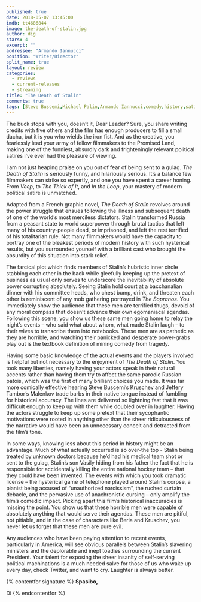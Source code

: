 ```yaml
---
published: true
date: 2018-05-07 13:45:00
imdb: tt4686844
image: the-death-of-stalin.jpg
author: dig
stars: 4
excerpt: ""
addressee: "Armando Iannucci"
position: "Writer/Director"
split_name: true
layout: review
categories: 
  - reviews
  - current-releases
  - streaming
title: "The Death of Stalin"
comments: true
tags: [Steve Buscemi,Michael Palin,Armando Iannucci,comedy,history,satire,black comedy]
---
```

The buck stops with you, doesn’t it, Dear Leader? Sure, you share writing credits with five others and the film has enough producers to fill a small dacha, but it is you who wields the iron fist. And as the creative, you fearlessly lead your army of fellow filmmakers to the Promised Land, making one of the funniest, absurdly dark and frighteningly relevant political satires I’ve ever had the pleasure of viewing.

I am not just heaping praise on you out of fear of being sent to a gulag. _The Death of Stalin_ is seriously funny, and hilariously serious. It’s a balance few filmmakers can strike so expertly, and one you have spent a career honing. From _Veep_, to _The Thick of It_, and _In the Loop_, your mastery of modern political satire is unmatched.

Adapted from a French graphic novel, _The Death of Stalin_ revolves around the power struggle that ensues following the illness and subsequent death of one of the world’s most merciless dictators. Stalin transformed Russia from a peasant state to world superpower through brutal tactics that left many of his country-people dead, or imprisoned, and left the rest terrified of his totalitarian rule. Not many filmmakers would have the capacity to portray one of the bleakest periods of modern history with such hysterical results, but you surrounded yourself with a brilliant cast who brought the absurdity of this situation into stark relief.

The farcical plot which finds members of Stalin’s hubristic inner circle stabbing each other in the back while gleefully keeping up the pretext of business as usual only serves to underscore the inevitability of absolute power corrupting absolutely. Seeing Stalin hold court at a bacchanalian dinner with his committee heads, who chest bump, drink, and threaten each other is reminiscent of any mob gathering portrayed in _The Sopranos_. You immediately show the audience that these men are terrified thugs, devoid of any moral compass that doesn’t advance their own egomaniacal agendas. Following this scene, you show us these same men going home to relay the night’s events – who said what about whom, what made Stalin laugh – to their wives to transcribe them into notebooks. These men are as pathetic as they are horrible, and watching their panicked and desperate power-grabs play out is the textbook definition of mining comedy from tragedy.

Having some basic knowledge of the actual events and the players involved is helpful but not necessary to the enjoyment of _The Death of Stalin_. You took many liberties, namely having your actors speak in their natural accents rather than having them try to affect the same parodic Russian patois, which was the first of many brilliant choices you made. It was far more comically effective hearing Steve Buscemi’s Kruschev and Jeffery Tambor’s Malenkov trade barbs in their native tongue instead of fumbling for historical accuracy. The lines are delivered so lightning fast that it was difficult enough to keep up with them while doubled over in laughter. Having the actors struggle to keep up some pretext that their sycophantic motivations were rooted in anything other than the sheer ridiculousness of the narrative would have been an unnecessary conceit and detracted from the film’s tone.

In some ways, knowing less about this period in history might be an advantage. Much of what actually occurred is so over-the top  -  Stalin being treated by unknown doctors because he’d had his medical team shot or sent to the gulag, Stalin’s son Vasily hiding from his father the fact that he is responsible for accidentally killing the entire national hockey team – that they could have been invented. The events with which you took dramatic license – the hysterical game of telephone played around Stalin’s corpse, a pianist being accused of “unauthorized narcissism”, the ruched curtain debacle, and the pervasive use of anachronistic cursing – only amplify the film’s comedic impact. Picking apart this film’s historical inaccuracies is missing the point. You show us that these horrible men were capable of absolutely anything that would serve their agendas. These men are pitiful, not pitiable, and in the case of characters like Beria and Kruschev, you never let us forget that these men are pure evil.

Any audiences who have been paying attention to recent events, particularly in America, will see obvious parallels between Stalin’s slavering ministers and the deplorable and inept toadies surrounding the current President. Your talent for exposing the sheer insanity of self-serving political machinations is a much needed salve for those of us who wake up every day, check Twitter, and want to cry. Laughter is always better.

{% contentfor signature %}
**Spasibo,**

Di
{% endcontentfor %}